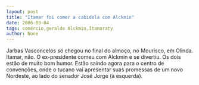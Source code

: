 ```yaml
---
layout: post
title: "Itamar foi comer a cabidela com Alckmin"
date: 2006-08-04
tags: comércio,geraldo Alckmin,Itamaraty
author: None
---
```

Jarbas Vasconcelos só chegou no final do almoço, no Mourisco, em Olinda.
Itamar, não. O ex-presidente comeu com Alckmin e&nbsp;se divertiu. Os dois estão de muito bom humor.
Estão saindo agora para o centro de convenções, onde o tucano vai apresentar suas promessas de um novo
 Nordeste, ao lado do senador José Jorge (à esquerda). 